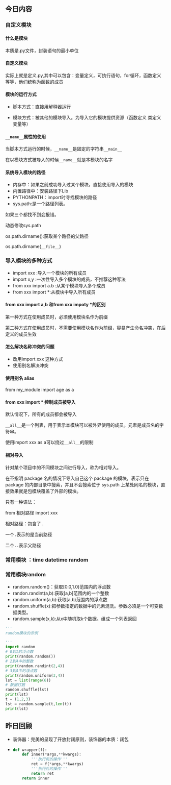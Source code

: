 ## 今日内容

### 自定义模块

#### 什么是模块

本质是.py文件，封装语句的最小单位 

#### 自定义模块

实际上就是定义.py,其中可以包含：变量定义，可执行语句，for循环，函数定义等等，他们统称为函数的成员

#### 模块的运行方式

- 脚本方式：直接用解释器运行

- 模块方式：被其他的模块导入。为导入它的模块提供资源（函数定义 类定义 变量等）


#### `__name__`属性的使用

  当脚本方式运行的时候，`__name__`是固定的字符串`__main__`

在以模块方式被导入的时候`__name__`就是本模块的名字

#### 系统导入模块的路径

- 内存中：如果之前成功导入过某个模块，直接使用导入的模块
- 内置路径中：安装路径下Lib
- PYTHONPATH：import时寻找模块的路径
- sys.path:是一个路径列表。

如果三个都找不到会报错。

动态修改sys.path

os.path.dirname():获取某个路径的父路径

os.path.dirname(`__file__`)

### 导入模块的多种方式

- import xxx :导入一个模块的所有成员
- import x,y :一次性导入多个模块的成员，不推荐这种写法
- from xxx import a.b :从某个模块导入多个成员
- from xxx import *:从模块中导入所有成员

####  from xxx import a,b 和from xxx impoty *的区别

第一种方式在使用成员时，必须使用模块名作为前缀

第二种方式在使用成员时，不需要使用模块名作为前缀，容易产生命名冲突，在后定义的成员生效

#### 怎么解决名称冲突的问题

- 改用import xxx 这种方式
- 使用别名解决冲突

#### 使用别名 alias

from my_module import age as a

#### from xxx import * 控制成员被导入

默认情况下，所有的成员都会被导入

`__all__`是一个列表，用于表示本模块可以被外界使用的成员。元素是成员名的字符串。

使用import xxx as a可以绕过`__all__`的限制

#### 相对导入

针对某个项目中的不同模块之间进行导入，称为相对导入。

在不指明 package 名的情况下导入自己这个 package 的模块，表示只在 package 的内部目录中搜索，并且不会搜索位于 sys.path 上某处同名的模块，直接效果就是包模块覆盖了外部的模块。

只有一种语法：

from  相对路径 import xxx

相对路径：包含了`.` 

一个`.`表示的是当前路径

二个`..`表示父路径

###  常用模块 ：time datetime random

### 常用模块random

- random.random()：获取[0.0,1.0)范围内的浮点数
- randon.randint(a,b):获取[a,b]范围内的一个整数
- random.uniform(a,b):获取[a,b)范围内的浮点数
- random.shuffle(x):把参数指定的数据中的元素混洗。参数必须是一个可变数据类型。
- random.sample(x,k):从x中随机取k个数据。组成一个列表返回

```python
'''
random模块的示例

'''
import random
# 0到1的浮点数
print(random.random())
# 2到4中的整数
print(random.randint(2,4))
# 3到4中的浮点数
print(random.uniform(3,4))
lst = list(range(6))
# 数据打散
random.shuffle(lst)
print(lst)
t = (1,2,3)
lst = random.sample(t,len(t))
print(lst)
```



## 昨日回顾

- 装饰器：完美的呈现了开放封闭原则，装饰器的本质：闭包

- ```python
  def wrapper(f):
      def inner(*args,**kwargs):
          '''执行前的操作'''
          ret = f(*args,**kwargs)
          '''执行后的操作'''
          return ret
      return inner
  ```

  
  

